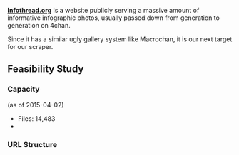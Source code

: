 **[Infothread.org](http://infothread.org/index.php?dir=)** is a website publicly serving a massive amount of informative infographic photos, usually passed down from generation to generation on 4chan.

Since it has a similar ugly gallery system like Macrochan, it is our next target for our scraper.

## Feasibility Study

### Capacity

(as of 2015-04-02)

* Files: 14,483
* 

### URL Structure


